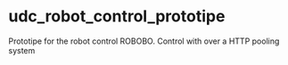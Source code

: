 udc_robot_control_prototipe
===========================

Prototipe for the robot control ROBOBO. Control with over a HTTP pooling system

